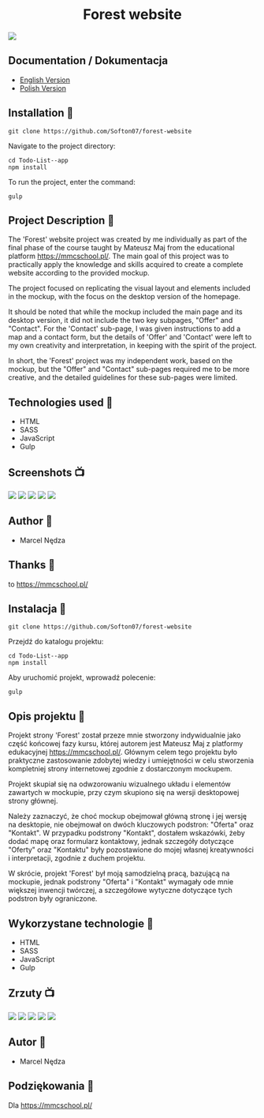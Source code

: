 ﻿<h1 style="text-align: center;">Forest website</h1>

<img src="image-1.png">

## Documentation / Dokumentacja

<ul class="nav nav-tabs" id="myTab" role="tablist">
  <li class="nav-item">
    <a class="nav-link active" id="english-tab" data-toggle="tab" href="#english" role="tab" aria-controls="english" aria-selected="true">English Version</a>
  </li>
  <li class="nav-item">
    <a class="nav-link" id="polish-tab" data-toggle="tab" href="#polish" role="tab" aria-controls="polish" aria-selected="false">Polish Version</a>
  </li>
</ul>

<div class="tab-content" id="myTabContent">
  <div class="tab-pane fade show active" id="english" role="tabpanel" aria-labelledby="english-tab">

## Installation 💾
    git clone https://github.com/Softon07/forest-website

Navigate to the project directory:

    cd Todo-List--app
    npm install

To run the project, enter the command:
    
    gulp

## Project Description 🎉
The 'Forest' website project was created by me individually as part of the final phase of the course taught by Mateusz Maj from the educational platform https://mmcschool.pl/. The main goal of this project was to practically apply the knowledge and skills acquired to create a complete website according to the provided mockup.

The project focused on replicating the visual layout and elements included in the mockup, with the focus on the desktop version of the homepage.

It should be noted that while the mockup included the main page and its desktop version, it did not include the two key subpages, "Offer" and "Contact". For the 'Contact' sub-page, I was given instructions to add a map and a contact form, but the details of 'Offer' and 'Contact' were left to my own creativity and interpretation, in keeping with the spirit of the project.

In short, the 'Forest' project was my independent work, based on the mockup, but the "Offer" and "Contact" sub-pages required me to be more creative, and the detailed guidelines for these sub-pages were limited.
 

## Technologies used 🔧

- HTML
- SASS
- JavaScript
- Gulp

## Screenshots 📺

<img src="image-3.png">
<img src="image-4.png">
<img src="image-5.png">
<img src="image-6.png">
<img src="image-7.png">

## Author 🧑

- Marcel Nędza

## Thanks 👏

to https://mmcschool.pl/


<div class="tab-content" id="myTabContent">
  <div class="tab-pane fade show active" id="polish" role="tabpanel" aria-labelledby="polish-tab">


## Instalacja 💾
    git clone https://github.com/Softon07/forest-website

Przejdź do katalogu projektu:

    cd Todo-List--app
    npm install

Aby uruchomić projekt, wprowadź polecenie:
    
    gulp

## Opis projektu 🎉
Projekt strony 'Forest' został przeze mnie stworzony indywidualnie jako część końcowej fazy kursu, której autorem jest Mateusz Maj z platformy edukacyjnej https://mmcschool.pl/. Głównym celem tego projektu było praktyczne zastosowanie zdobytej wiedzy i umiejętności w celu stworzenia kompletniej strony internetowej zgodnie z dostarczonym mockupem.

Projekt skupiał się na odwzorowaniu wizualnego układu i elementów zawartych w mockupie, przy czym skupiono się na wersji desktopowej strony głównej.

Należy zaznaczyć, że choć mockup obejmował główną stronę i jej wersję na desktopie, nie obejmował on dwóch kluczowych podstron: "Oferta" oraz "Kontakt". W przypadku podstrony "Kontakt", dostałem wskazówki, żeby dodać mapę oraz formularz kontaktowy, jednak szczegóły dotyczące "Oferty" oraz "Kontaktu" były pozostawione do mojej własnej kreatywności i interpretacji, zgodnie z duchem projektu.

W skrócie, projekt 'Forest' był moją samodzielną pracą, bazującą na mockupie, jednak podstrony "Oferta" i "Kontakt" wymagały ode mnie większej inwencji twórczej, a szczegółowe wytyczne dotyczące tych podstron były ograniczone.
 

## Wykorzystane technologie 🔧

- HTML
- SASS
- JavaScript
- Gulp

## Zrzuty 📺

<img src="image-3.png">
<img src="image-4.png">
<img src="image-5.png">
<img src="image-6.png">
<img src="image-7.png">

## Autor 🧑

- Marcel Nędza

## Podziękowania 👏

Dla https://mmcschool.pl/
